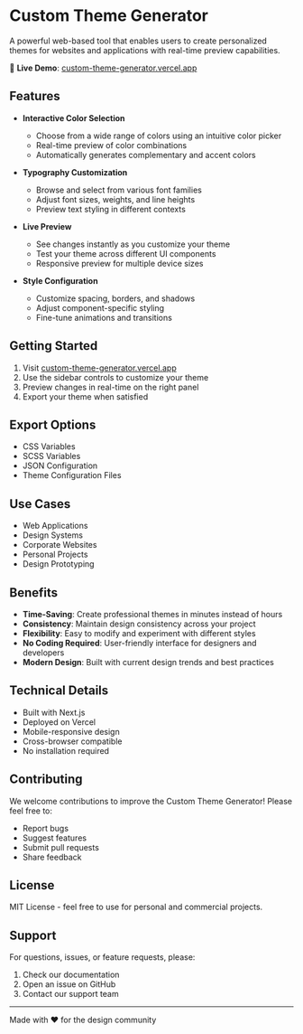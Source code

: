 # Custom Theme Generator

A powerful web-based tool that enables users to create personalized themes for websites and applications with real-time preview capabilities.

🎨 **Live Demo**: [custom-theme-generator.vercel.app](https://custom-theme-generator.vercel.app/)

## Features

- **Interactive Color Selection**
  - Choose from a wide range of colors using an intuitive color picker
  - Real-time preview of color combinations
  - Automatically generates complementary and accent colors

- **Typography Customization**
  - Browse and select from various font families
  - Adjust font sizes, weights, and line heights
  - Preview text styling in different contexts

- **Live Preview**
  - See changes instantly as you customize your theme
  - Test your theme across different UI components
  - Responsive preview for multiple device sizes

- **Style Configuration**
  - Customize spacing, borders, and shadows
  - Adjust component-specific styling
  - Fine-tune animations and transitions

## Getting Started

1. Visit [custom-theme-generator.vercel.app](https://custom-theme-generator.vercel.app/)
2. Use the sidebar controls to customize your theme
3. Preview changes in real-time on the right panel
4. Export your theme when satisfied

## Export Options

- CSS Variables
- SCSS Variables
- JSON Configuration
- Theme Configuration Files

## Use Cases

- Web Applications
- Design Systems
- Corporate Websites
- Personal Projects
- Design Prototyping

## Benefits

- **Time-Saving**: Create professional themes in minutes instead of hours
- **Consistency**: Maintain design consistency across your project
- **Flexibility**: Easy to modify and experiment with different styles
- **No Coding Required**: User-friendly interface for designers and developers
- **Modern Design**: Built with current design trends and best practices

## Technical Details

- Built with Next.js
- Deployed on Vercel
- Mobile-responsive design
- Cross-browser compatible
- No installation required

## Contributing

We welcome contributions to improve the Custom Theme Generator! Please feel free to:
- Report bugs
- Suggest features
- Submit pull requests
- Share feedback

## License

MIT License - feel free to use for personal and commercial projects.

## Support

For questions, issues, or feature requests, please:
1. Check our documentation
2. Open an issue on GitHub
3. Contact our support team

---

Made with ❤️ for the design community

